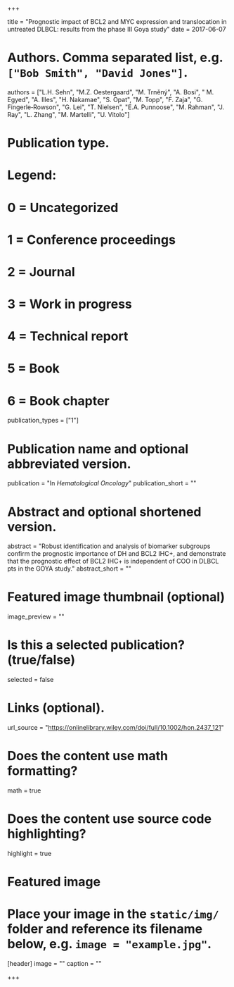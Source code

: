 +++

title = "Prognostic impact of BCL2 and MYC expression and translocation in untreated DLBCL: results from the phase III Goya study"
date = 2017-06-07

# Authors. Comma separated list, e.g. `["Bob Smith", "David Jones"]`.
authors = ["L.H. Sehn", "M.Z. Oestergaard",  "M. Trněný", "A. Bosi", " M. Egyed",  "A. Illes",  "H. Nakamae",  "S. Opat",  "M. Topp", "F. Zaja",  "G. Fingerle‐Rowson",  "G. Lei",  "T. Nielsen",  "E.A. Punnoose",  "M. Rahman",  "J. Ray",  "L. Zhang",  "M. Martelli", "U. Vitolo"]

# Publication type.
# Legend:
# 0 = Uncategorized
# 1 = Conference proceedings
# 2 = Journal
# 3 = Work in progress
# 4 = Technical report
# 5 = Book
# 6 = Book chapter
publication_types = ["1"]

# Publication name and optional abbreviated version.
publication = "In *Hematological Oncology*"
publication_short = ""

# Abstract and optional shortened version.
abstract = "Robust identification and analysis of biomarker subgroups confirm the prognostic importance of DH and BCL2 IHC+, and demonstrate that the prognostic effect of BCL2 IHC+ is independent of COO in DLBCL pts in the GOYA study."
abstract_short = ""

# Featured image thumbnail (optional)
image_preview = ""

# Is this a selected publication? (true/false)
selected = false

# Links (optional).
url_source = "https://onlinelibrary.wiley.com/doi/full/10.1002/hon.2437_121"

# Does the content use math formatting?
math = true

# Does the content use source code highlighting?
highlight = true

# Featured image
# Place your image in the `static/img/` folder and reference its filename below, e.g. `image = "example.jpg"`.
[header]
image = ""
caption = ""

+++